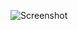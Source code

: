 ![Screenshot](https://raw.githubusercontent.com/Cryakl/Ultimate-RAT-Collection/refs/heads/main/AdSocks/Screenshot.png)
